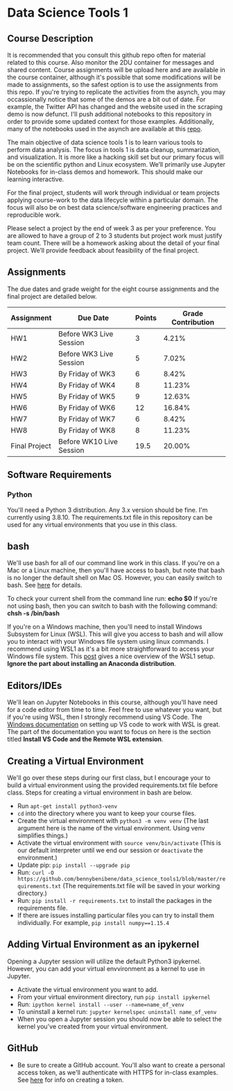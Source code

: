 # Data Science Tools 1

## Course Description

It is recommended that you consult this github repo often for material related to this course.
Also monitor the 2DU container for messages and shared content. Course assignments will be upload here and are available in the course container, although it's possible that some modifications will be made to assignments, so the safest option is to use the assignments from this repo.  If you're trying to replicate the activities from the asynch, you may occassionally notice that some of the demos are a bit out of date.  For example, the Twitter API has changed and the website used in the scraping demo is now defunct.  I'll push additional notebooks to this repository in order to provide some updated context for those examples.  Additionally, many of the notebooks used in the asynch are available at this [repo](https://github.com/wkossekdu/data_science_tools_1).

The main objective of data science tools 1 is to learn various tools to perform data analysis. The focus in tools 1 is data cleanup, summarization, and visualization. It is more like a hacking skill set but our primary focus will be on the scientific python and Linux ecosystem. We’ll primarily use Jupyter Notebooks for in-class demos and homework. This should make our learning interactive.

For the final project, students will work through individual or team projects applying course-work to the data lifecycle within a particular domain. The focus will also be on best data science/software engineering practices and reproducible work.

Please select a project by the end of week 3 as per your preference. You are allowed to have a group of 2 to 3 students but project work must justify team count. There will be a homework asking about the detail of your final project. We’ll provide feedback about feasibility of the final project.

## Assignments

The due dates and grade weight for the eight course assignments and the final project are detailed below.

|Assignment|Due Date|Points|Grade Contribution|
|----------|--------|------|------------------|
|HW1       |Before WK3 Live Session|3|4.21%|
|HW2       |Before WK3 Live Session|5|7.02%|
|HW3       |By Friday of WK3|6|8.42%|
|HW4       |By Friday of WK4|8|11.23%|
|HW5       |By Friday of WK5|9|12.63%|
|HW6       |By Friday of WK6|12|16.84%|
|HW7       |By Friday of WK7|6|8.42%|
|HW8       |By Friday of WK8|8|11.23%|
|Final Project|Before WK10 Live Session|19.5|20.00%|

## Software Requirements

### Python

You'll need a Python 3 distribution.  Any 3.x version should be fine.  I'm currently using 3.8.10. The requirements.txt file in this repository can be used for any virtual environments that you use in this class.

## bash 

We'll use bash for all of our command line work in this class. If you're on a Mac or a Linux machine, then you'll have access to bash, but note that bash is no longer the default shell on Mac OS.  However, you can easily switch to bash.  See [here](https://www.howtogeek.com/444596/how-to-change-the-default-shell-to-bash-in-macos-catalina/) for details.  

To check your current shell from the command line run: **echo $0**
If you're not using bash, then you can switch to bash with the following command: **chsh -s /bin/bash**

If you're on a Windows machine, then you'll need to install Windows Subsystem for Linux (WSL).  This will give you access to bash and will allow you to interact with your Windows file system using linux commands. I recommend using WSL1 as it's a bit more straightforward to access your Windows file system.  This [post](https://medium.com/hugo-ferreiras-blog/using-windows-subsystem-for-linux-for-data-science-9a8e68d7610c) gives a nice overview of the WSL1 setup. **Ignore the part about installing an Anaconda distribution**.

## Editors/IDEs

We'll lean on Jupyter Notebooks in this course, although you'll have need for a code editor from time to time. Feel free to use whatever you want, but if you're using WSL, then I strongly recommend using VS Code.  The [Windows documentation](https://docs.microsoft.com/en-us/windows/wsl/tutorials/wsl-vscode) on setting up VS code to work with WSL is great.  The part of the documentation you want to focus on here is the section titled **Install VS Code and the Remote WSL extension**.  

## Creating a Virtual Environment

We'll go over these steps during our first class, but I encourage your to build a virtual environment using the provided requirements.txt file before class.  Steps for creating a virtual environment in bash are below. 

* Run `apt-get install python3-venv`
* `cd` into the directory where you want to keep your course files.
* Create the virtual environment with `python3 -m venv venv` (The last argument here is the name of the virtual environment. Using venv simplifies things.)
* Activate the virtual environment with `source venv/bin/activate` (This is our default interpreter until we end our session or `deactivate` the environment.)
* Update pip: `pip install --upgrade pip`
* Run: `curl -O https://github.com/bennybenibene/data_science_tools1/blob/master/requirements.txt` (The requirements.txt file will be saved in your working directory.)
* Run: `pip install -r requirements.txt` to install the packages in the requirements file.
* If there are issues installing particular files you can try to install them individually.  For example, `pip install numpy==1.15.4`

## Adding Virtual Environment as an ipykernel

Opening a Jupyter session will utilize the default Python3 ipykernel.  However, you can add your virtual envvironment as a kernel to use in Jupyter.

* Activate the virtual environment you want to add.
* From your virtual environment directory, run `pip install ipykernel`
* Run: `ipython kernel install --user --name=name_of_venv`
* To uninstall a kernel run: `jupyter kernelspec uninstall name_of_venv`
* When you open a Jupyter session you should now be able to select the kernel you've created from your virtual environment.

## GitHub

* Be sure to create a GitHub account.  You'll also want to create a personal access token, as we'll authenticate with HTTPS for in-class examples.  See [here](https://docs.github.com/en/authentication/keeping-your-account-and-data-secure/creating-a-personal-access-token) for info on creating a token.